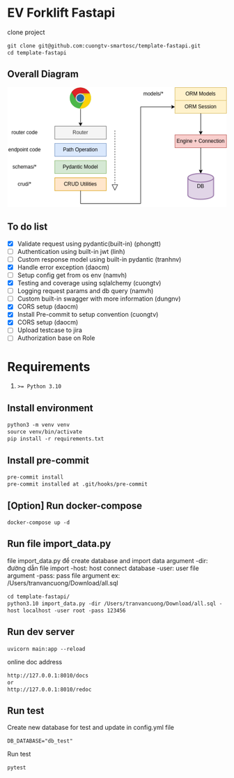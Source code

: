 # EV Forklift Fastapi
clone project
```
git clone git@github.com:cuongtv-smartosc/template-fastapi.git
cd template-fastapi
```

## Overall Diagram
![Overall Architecture](images/ev.png)

## To do list
- [x] Validate request using pydantic(built-in) (phongtt)
- [ ] Authentication using built-in jwt (linh)
- [ ] Custom response model using built-in pydantic (tranhnv)
- [x] Handle error exception (daocm)
- [ ] Setup config get from os env (namvh)
- [x] Testing and coverage using sqlalchemy (cuongtv)
- [ ] Logging request params and db query (namvh)
- [ ] Custom built-in swagger with more information (dungnv)
- [x] CORS setup (daocm)
- [x] Install Pre-commit to setup convention (cuongtv)
- [x] CORS setup (daocm)
- [ ] Upload testcase to jira
- [ ] Authorization base on Role

# Requirements
1. `>= Python 3.10`

## Install environment
```
python3 -m venv venv
source venv/bin/activate
pip install -r requirements.txt
```

## Install pre-commit
```
pre-commit install
pre-commit installed at .git/hooks/pre-commit
```

## [Option] Run docker-compose
```
docker-compose up -d
```
## Run file import_data.py
file import_data.py để create database and import data
argument -dir: đường dẫn file import
         -host: host connect database
         -user: user file argument
         -pass: pass file argument
ex: /Users/tranvancuong/Download/all.sql
```
cd template-fastapi/
python3.10 import_data.py -dir /Users/tranvancuong/Download/all.sql -host localhost -user root -pass 123456
```
## Run dev server
```
uvicorn main:app --reload
```

online doc address
```
http://127.0.0.1:8010/docs
or
http://127.0.0.1:8010/redoc
```

## Run test
Create new database for test and update in config.yml file
```
DB_DATABASE="db_test"
```
Run test
```
pytest
```
